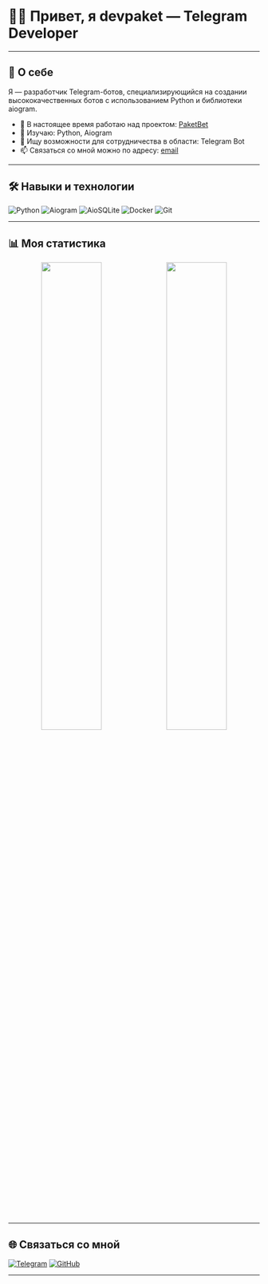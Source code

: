 # 👨‍🚀 Привет, я **devpaket** — Telegram Developer

---

## 🚀 О себе

Я — разработчик Telegram-ботов, специализирующийся на создании высококачественных ботов с использованием Python и библиотеки aiogram.

- 🔭 В настоящее время работаю над проектом: [PaketBet](https://github.com/devpaket/paketbet)
- 🌱 Изучаю: Python, Aiogram
- 👯 Ищу возможности для сотрудничества в области: Telegram Bot
- 📫 Связаться со мной можно по адресу: [email](mailto:devpaket@icloud.com)

---

## 🛠 Навыки и технологии

![Python](https://img.shields.io/badge/Python-3776AB?style=for-the-badge&logo=python&logoColor=white)
![Aiogram](https://img.shields.io/badge/Aiogram-FF0000?style=for-the-badge&logo=python&logoColor=white)
![AioSQLite](https://img.shields.io/badge/Aiosqlite-336791?style=for-the-badge&logo=sqlite&logoColor=white)
![Docker](https://img.shields.io/badge/Docker-2496ED?style=for-the-badge&logo=docker&logoColor=white)
![Git](https://img.shields.io/badge/Git-F05032?style=for-the-badge&logo=git&logoColor=white)

---

## 📊 Моя статистика

<p align="center">
  <img src="https://github-readme-stats.vercel.app/api?username=devpaket&show_icons=true&theme=radical" width="49%" />
  <img src="https://github-readme-stats.vercel.app/api/top-langs/?username=devpaket&layout=compact&theme=radical" width="49%" />
</p>


---

## 🌐 Связаться со мной

[![Telegram](https://img.shields.io/badge/Telegram-0088cc?style=for-the-badge&logo=telegram&logoColor=white)](https://t.me/dev_paket)
[![GitHub](https://img.shields.io/badge/GitHub-181717?style=for-the-badge&logo=github&logoColor=white)](https://github.com/devpaket)

---

